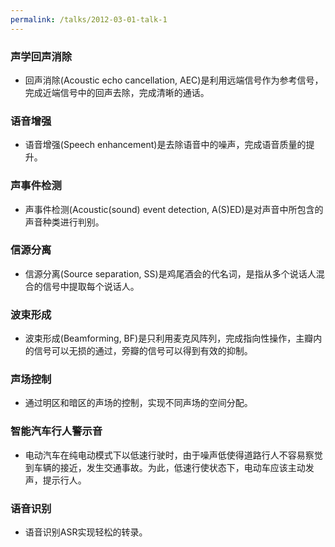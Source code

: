 ```yaml
---
permalink: /talks/2012-03-01-talk-1
---
```


### 声学回声消除
- 回声消除(Acoustic echo cancellation, AEC)是利用远端信号作为参考信号，完成近端信号中的回声去除，完成清晰的通话。 
### 语音增强  
- 语音增强(Speech enhancement)是去除语音中的噪声，完成语音质量的提升。
### 声事件检测
- 声事件检测(Acoustic(sound) event detection, A(S)ED)是对声音中所包含的声音种类进行判别。 
### 信源分离
- 信源分离(Source separation, SS)是鸡尾酒会的代名词，是指从多个说话人混合的信号中提取每个说话人。 
### 波束形成
- 波束形成(Beamforming, BF)是只利用麦克风阵列，完成指向性操作，主瓣内的信号可以无损的通过，旁瓣的信号可以得到有效的抑制。 
### 声场控制
- 通过明区和暗区的声场的控制，实现不同声场的空间分配。
### 智能汽车行人警示音
- 电动汽车在纯电动模式下以低速行驶时，由于噪声低使得道路行人不容易察觉到车辆的接近，发生交通事故。为此，低速行使状态下，电动车应该主动发声，提示行人。
### 语音识别
- 语音识别ASR实现轻松的转录。
